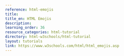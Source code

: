 ```yaml
---
reference: html-emojis
title:
title_en: HTML Emojis
description:
learning_order: 36
resource_categories: html-tutorial
directory: html-w3schools/html-tutorial
layout: tutorials
link: https://www.w3schools.com/html/html_emojis.asp
---
```

